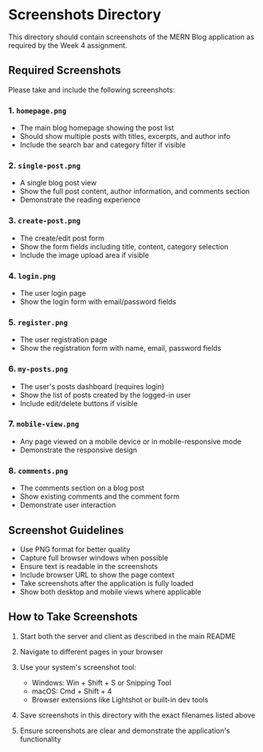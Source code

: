 # Screenshots Directory

This directory should contain screenshots of the MERN Blog application as required by the Week 4 assignment.

## Required Screenshots

Please take and include the following screenshots:

### 1. `homepage.png`

- The main blog homepage showing the post list
- Should show multiple posts with titles, excerpts, and author info
- Include the search bar and category filter if visible

### 2. `single-post.png`

- A single blog post view
- Show the full post content, author information, and comments section
- Demonstrate the reading experience

### 3. `create-post.png`

- The create/edit post form
- Show the form fields including title, content, category selection
- Include the image upload area if visible

### 4. `login.png`

- The user login page
- Show the login form with email/password fields

### 5. `register.png`

- The user registration page
- Show the registration form with name, email, password fields

### 6. `my-posts.png`

- The user's posts dashboard (requires login)
- Show the list of posts created by the logged-in user
- Include edit/delete buttons if visible

### 7. `mobile-view.png`

- Any page viewed on a mobile device or in mobile-responsive mode
- Demonstrate the responsive design

### 8. `comments.png`

- The comments section on a blog post
- Show existing comments and the comment form
- Demonstrate user interaction

## Screenshot Guidelines

- Use PNG format for better quality
- Capture full browser windows when possible
- Ensure text is readable in the screenshots
- Include browser URL to show the page context
- Take screenshots after the application is fully loaded
- Show both desktop and mobile views where applicable

## How to Take Screenshots

1. Start both the server and client as described in the main README
2. Navigate to different pages in your browser
3. Use your system's screenshot tool:

   - Windows: Win + Shift + S or Snipping Tool
   - macOS: Cmd + Shift + 4
   - Browser extensions like Lightshot or built-in dev tools

4. Save screenshots in this directory with the exact filenames listed above
5. Ensure screenshots are clear and demonstrate the application's functionality
